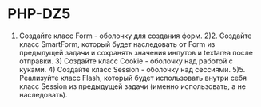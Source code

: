 # PHP-DZ5
1) Создайте класс Form - оболочку для создания форм. 2)2. Создайте класс SmartForm, который будет наследовать от Form из предыдущей задачи и сохранять значения инпутов и textarea после отправки. 3) Создайте класс Cookie - оболочку над работой с куками. 4) Создайте класс Session - оболочку над сессиями. 5)5. Реализуйте класс Flash, который будет использовать внутри себя класс Session из предыдущей задачи (именно использовать, а не наследовать).
